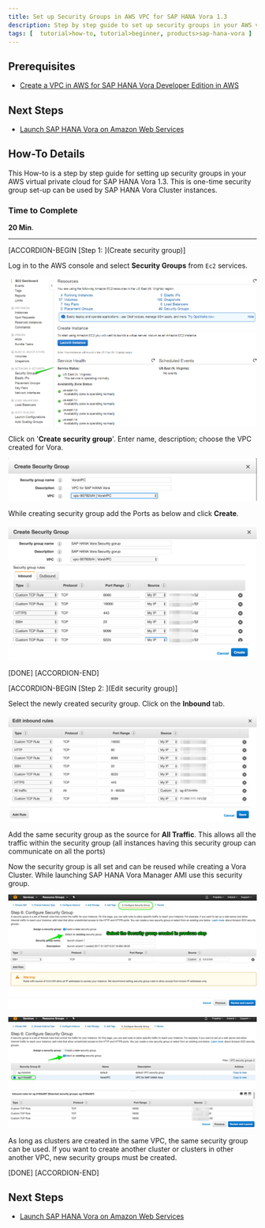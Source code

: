 ```yaml
---
title: Set up Security Groups in AWS VPC for SAP HANA Vora 1.3
description: Step by step guide to set up security groups in your AWS virtual private cloud for SAP HANA Vora 1.3
tags: [  tutorial>how-to, tutorial>beginner, products>sap-hana-vora ]
---
```

## Prerequisites  
 - [Create a VPC in AWS for SAP HANA Vora Developer Edition in AWS](http://www.sap.com/developer/how-tos/2017/02/vora-aws-create-vpc.html)

## Next Steps
 - [Launch SAP HANA Vora on Amazon Web Services](http://www.sap.com/developer/how-tos/2017/02/vora-launch-aws.html)


## How-To Details
This How-to is a step by step guide for setting up security groups in your AWS virtual private cloud for SAP HANA Vora 1.3. This is one-time security group set-up can be used by SAP HANA Vora Cluster instances.

### Time to Complete
**20 Min**.

---

[ACCORDION-BEGIN [Step 1: ](Create security group)]

Log in to the AWS console and select **Security Groups** from `Ec2` services.

![Log into AWS](log-in.png)

Click on '**Create security group**'. Enter name, description; choose the VPC created for Vora.

![Create security group](create.png)

While creating security group add the Ports as below and click **Create**.

![Add ports](add-ports.png)


[DONE]
[ACCORDION-END]


[ACCORDION-BEGIN [Step 2: ](Edit security group)]

Select the newly created security group. Click on the **Inbound** tab.

![Edit inbound settings](edit-inbound.png)

Add the same security group as the source for **All Traffic**. This allows all the traffic within the security group (all instances having this security group can communicate on all the ports)

Now the security group is all set and can be reused while creating a Vora Cluster. While launching SAP HANA Vora Manager AMI use this security group.

![Select security group](select-group.png)

![Select security group](select-group2.png)


As long as clusters are created in the same VPC, the same security group can be used. If you want to create another cluster or clusters in other another VPC, new security groups must be created.

[DONE]
[ACCORDION-END]


## Next Steps
- [Launch SAP HANA Vora on Amazon Web Services](http://www.sap.com/developer/how-tos/2017/02/vora-launch-aws.html)

